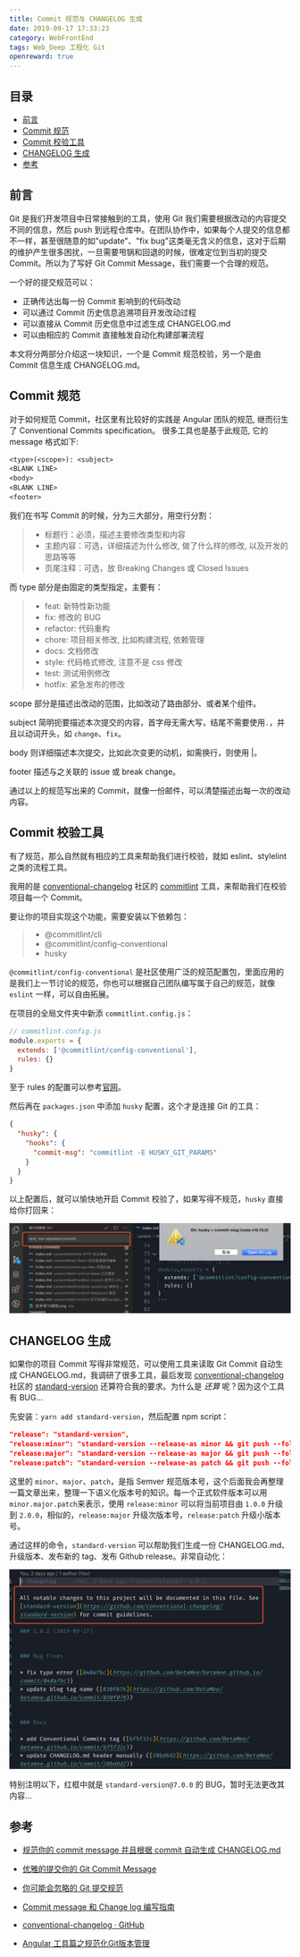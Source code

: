 ```yaml
---
title: Commit 规范与 CHANGELOG 生成
date: 2019-09-17 17:33:23
category: WebFrontEnd
tags: Web_Deep 工程化 Git
openreward: true
---
```


## 目录

<!-- TOC -->
- [前言](#前言)
- [Commit 规范](#commit-规范)
- [Commit 校验工具](#commit-校验工具)
- [CHANGELOG 生成](#changelog-生成)
- [参考](#参考)
<!-- /TOC -->

## 前言

Git 是我们开发项目中日常接触到的工具，使用 Git 我们需要根据改动的内容提交不同的信息，然后 push 到远程仓库中。在团队协作中，如果每个人提交的信息都不一样，甚至很随意的如"update"、"fix bug"这类毫无含义的信息，这对于后期的维护产生很多困扰，一旦需要甩锅和回退的时候，很难定位到当初的提交 Commit。所以为了写好 Git Commit Message，我们需要一个合理的规范。

一个好的提交规范可以：

* 正确传达出每一份 Commit 影响到的代码改动
* 可以通过 Commit 历史信息追溯项目开发改动过程
* 可以直接从 Commit 历史信息中过滤生成 CHANGELOG.md
* 可以由相应的 Commit 直接触发自动化构建部署流程

本文将分两部分介绍这一块知识，一个是 Commit 规范校验，另一个是由 Commit 信息生成 CHANGELOG.md。

## Commit 规范

对于如何规范 Commit，社区里有比较好的实践是 Angular 团队的规范, 继而衍生了 Conventional Commits specification。 很多工具也是基于此规范, 它的 message 格式如下:

```txt
<type>(<scope>): <subject>
<BLANK LINE>
<body>
<BLANK LINE>
<footer>
```

我们在书写 Commit 的时候，分为三大部分，用空行分割：

> * 标题行：必须，描述主要修改类型和内容
> * 主题内容：可选，详细描述为什么修改, 做了什么样的修改, 以及开发的思路等等
> * 页尾注释：可选，放 Breaking Changes 或 Closed Issues

而 type 部分是由固定的类型指定，主要有：

> * feat: 新特性新功能
> * fix: 修改的 BUG
> * refactor: 代码重构
> * chore: 项目相关修改, 比如构建流程, 依赖管理
> * docs: 文档修改
> * style: 代码格式修改, 注意不是 css 修改
> * test: 测试用例修改
> * hotfix: 紧急发布的修改

scope 部分是描述出改动的范围，比如改动了路由部分、或者某个组件。

subject 简明扼要描述本次提交的内容，首字母无需大写，结尾不需要使用`.`，并且以动词开头，如 `change`、`fix`。

body 则详细描述本次提交，比如此次变更的动机，如需换行，则使用 |。

footer 描述与之关联的 issue 或 break change。

通过以上的规范写出来的 Commit，就像一份邮件，可以清楚描述出每一次的改动内容。

## Commit 校验工具

有了规范，那么自然就有相应的工具来帮助我们进行校验，就如 eslint、stylelint 之类的流程工具。

我用的是 [conventional-changelog](https://github.com/conventional-changelog) 社区的 [commitlint](https://github.com/conventional-changelog/commitlint) 工具，来帮助我们在校验项目每一个 Commit。

要让你的项目实现这个功能，需要安装以下依赖包：

> * @commitlint/cli
> * @commitlint/config-conventional
> * husky

`@commitlint/config-conventional` 是社区使用广泛的规范配置包，里面应用的是我们上一节讨论的规范，你也可以根据自己团队编写属于自己的规范，就像 `eslint` 一样，可以自由拓展。

在项目的全局文件夹中新添 `commitlint.config.js`：

```js
// commitlint.config.js
module.exports = {
  extends: ['@commitlint/config-conventional'],
  rules: {}
}
```

至于 rules 的配置可以参考[官网](https://commitlint.js.org/#/reference-rules)。

然后再在 `packages.json` 中添加 `husky` 配置，这个才是连接 Git 的工具：

```json
{
  "husky": {
    "hooks": {
      "commit-msg": "commitlint -E HUSKY_GIT_PARAMS"
    }
  }
}
```

以上配置后，就可以愉快地开启 Commit 校验了，如果写得不规范，`husky` 直接给你打回来：

![](./attachments/commit-no-standard.jpg)

## CHANGELOG 生成

如果你的项目 Commit 写得非常规范，可以使用工具来读取 Git Commit 自动生成 CHANGELOG.md，我调研了很多工具，最后发现 [conventional-changelog](https://github.com/conventional-changelog) 社区的 [standard-version](https://github.com/conventional-changelog/standard-version) 还算符合我的要求。为什么是 *还算* 呢？因为这个工具有 BUG...

先安装：`yarn add standard-version`，然后配置 npm script：

```json
"release": "standard-version",
"release:minor": "standard-version --release-as minor && git push --follow-tags",
"release:major": "standard-version --release-as major && git push --follow-tags",
"release:patch": "standard-version --release-as patch && git push --follow-tags"
```

这里的 `minor`、`major`、`patch`，是指 Semver 规范版本号，这个后面我会再整理一篇文章出来，整理一下语义化版本号的知识。每一个正式软件版本可以用`minor.major.patch`来表示，使用 `release:minor` 可以将当前项目由 `1.0.0` 升级到 `2.0.0`，相似的，`release:major` 升级次版本号，`release:patch` 升级小版本号。

通过这样的命令，`standard-version` 可以帮助我们生成一份 CHANGELOG.md、升级版本、发布新的 tag、发布 Github release。非常自动化：

![](./attachments/changelog.jpg)

特别注明以下，红框中就是 `standard-version@7.0.0` 的 BUG，暂时无法更改其内容...

## 参考

* [规范你的 commit message 并且根据 commit 自动生成 CHANGELOG.md](https://juejin.im/post/5bd2debfe51d457abc710b57)

* [优雅的提交你的 Git Commit Message](https://zhuanlan.zhihu.com/p/34223150)

* [你可能会忽略的 Git 提交规范](http://jartto.wang/2018/07/08/git-commit/)

* [Commit message 和 Change log 编写指南](http://www.ruanyifeng.com/blog/2016/01/commit_message_change_log.html)

* [conventional-changelog · GitHub](https://github.com/conventional-changelog)

* [Angular 工具篇之规范化Git版本管理](https://juejin.im/entry/5b97cea65188255c7f5e96a4)
